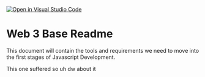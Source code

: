 [![Open in Visual Studio Code](https://classroom.github.com/assets/open-in-vscode-c66648af7eb3fe8bc4f294546bfd86ef473780cde1dea487d3c4ff354943c9ae.svg)](https://classroom.github.com/online_ide?assignment_repo_id=8809445&assignment_repo_type=AssignmentRepo)
# Web 3 Base Readme

This document will contain the tools and requirements we need to move into the first stages of Javascript Development.


This one suffered so uh dw about it
